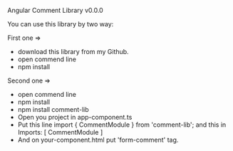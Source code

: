 Angular Comment Library v0.0.0

You can use this library by two way:

First one =>
* download this library from my Github.
* open commend line
* npm install

Second one =>
* open commend line
* npm install
* npm install comment-lib
* Open you project in app-component.ts 
* Put this line import { CommentModule } from 'comment-lib'; and this in Imports: [ CommentModule ]
* And on your-component.html put 'form-comment' tag.
